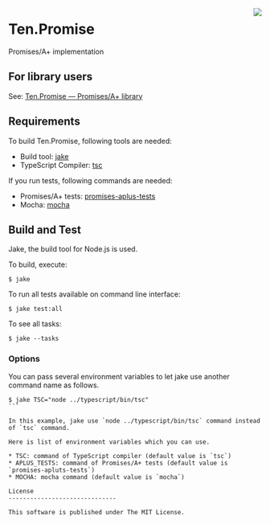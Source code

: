 <a href="http://promises-aplus.github.com/promises-spec"><img src="http://promises-aplus.github.com/promises-spec/assets/logo-small.png" align="right" /></a>

Ten.Promise
==============================

Promises/A+ implementation

For library users
------------------------------

See: [Ten.Promise — Promises/A+ library](http://ten-promise.vividcode.info/)

Requirements
------------------------------

To build Ten.Promise, following tools are needed:

* Build tool: [jake](https://npmjs.org/package/jake)
* TypeScript Compiler: [tsc](http://www.typescriptlang.org/#Download)

If you run tests, following commands are needed:

* Promises/A+ tests: [promises-aplus-tests](https://npmjs.org/package/promises-aplus-tests)
* Mocha: [mocha](http://visionmedia.github.com/mocha/)

Build and Test
------------------------------

Jake, the build tool for Node.js is used.

To build, execute:

````
$ jake
````

To run all tests available on command line interface:

````
$ jake test:all
````

To see all tasks:

````
$ jake --tasks
````

### Options

You can pass several environment variables to let jake use another command name as follows.

````
$ jake TSC="node ../typescript/bin/tsc"
```

In this example, jake use `node ../typescript/bin/tsc` command instead of `tsc` command.

Here is list of environment variables which you can use.

* TSC: command of TypeScript compiler (default value is `tsc`)
* APLUS_TESTS: command of Promises/A+ tests (default value is `promises-apluts-tests`)
* MOCHA: mocha command (default value is `mocha`)

License
------------------------------

This software is published under The MIT License.
